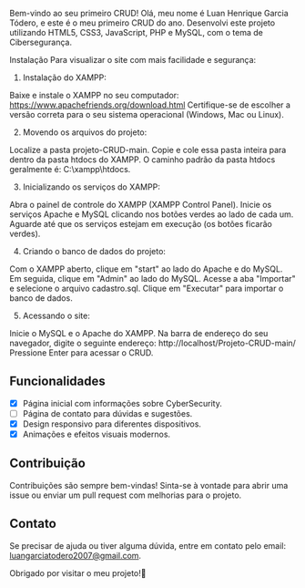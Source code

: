 
Bem-vindo ao seu primeiro CRUD!
Olá, meu nome é Luan Henrique Garcia Tódero, e este é o meu primeiro CRUD do ano. Desenvolvi este projeto utilizando HTML5, CSS3, JavaScript, PHP e MySQL, com o tema de Cibersegurança.

Instalação
Para visualizar o site com mais facilidade e segurança:

1. Instalação do XAMPP:

Baixe e instale o XAMPP no seu computador: https://www.apachefriends.org/download.html
Certifique-se de escolher a versão correta para o seu sistema operacional (Windows, Mac ou Linux).

2. Movendo os arquivos do projeto:

Localize a pasta projeto-CRUD-main.
Copie e cole essa pasta inteira para dentro da pasta htdocs do XAMPP.
O caminho padrão da pasta htdocs geralmente é: C:\xampp\htdocs.

3. Inicializando os serviços do XAMPP:

Abra o painel de controle do XAMPP (XAMPP Control Panel).
Inicie os serviços Apache e MySQL clicando nos botões verdes ao lado de cada um.
Aguarde até que os serviços estejam em execução (os botões ficarão verdes).

4. Criando o banco de dados do projeto:

Com o XAMPP aberto, clique em "start" ao lado do Apache e do MySQL.
Em seguida, clique em "Admin" ao lado do MySQL.
Acesse a aba "Importar" e selecione o arquivo cadastro.sql.
Clique em "Executar" para importar o banco de dados.

5. Acessando o site:

Inicie o MySQL e o Apache do XAMPP.
Na barra de endereço do seu navegador, digite o seguinte endereço:
http://localhost/Projeto-CRUD-main/
Pressione Enter para acessar o CRUD.

  
## Funcionalidades
 
- [x] Página inicial com informações sobre CyberSecurity.
- [ ] Página de contato para dúvidas e sugestões.
- [x] Design responsivo para diferentes dispositivos.
- [x] Animações e efeitos visuais modernos.
 
## Contribuição
 
Contribuições são sempre bem-vindas! Sinta-se à vontade para abrir uma issue ou enviar um pull request com melhorias para o projeto.
 
## Contato
 
Se precisar de ajuda ou tiver alguma dúvida, entre em contato pelo email: [luangarciatodero2007@gmail.com](mailto:seuemail@gmail.com).
 
Obrigado por visitar o meu projeto!🎩  

